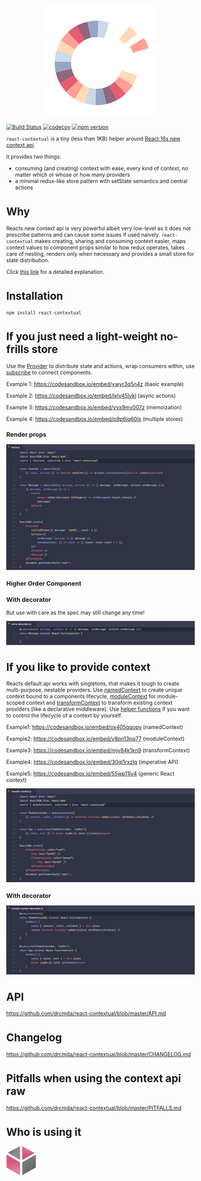 <p align="center">
  <img width="300" height="300" src="assets/logo.png">
</p>

[![Build Status](https://travis-ci.org/drcmda/react-contextual.svg?branch=master)](https://travis-ci.org/drcmda/react-contextual) [![codecov](https://codecov.io/gh/drcmda/react-contextual/branch/master/graph/badge.svg)](https://codecov.io/gh/drcmda/react-contextual) [![npm version](https://badge.fury.io/js/react-contextual.svg)](https://badge.fury.io/js/react-contextual)

`react-contextual` is a tiny (less than 1KB) helper around [React 16s new context api](https://github.com/acdlite/rfcs/blob/new-version-of-context/text/0000-new-version-of-context.md).

It provides two things:

* consuming (and creating) context with ease, every kind of context, no matter which or whose or how many providers
* a minimal redux-like store pattern with setState semantics and central actions

# Why

Reacts new context api is very powerful albeit very low-level as it does not prescribe patterns and can cause some issues if used naively. `react-contextual` makes creating, sharing and consuming context easier, maps context values to component props similar to how redux operates, takes care of nesting, renders only when necessary and provides a small store for state distribution.

Click [this link](https://github.com/drcmda/react-contextual/blob/master/PITFALLS.md) for a detailed explanation.

# Installation

    npm install react-contextual

# If you just need a light-weight no-frills store

Use the [Provider](https://github.com/drcmda/react-contextual/blob/master/API.md#provider) to distribute state and actions, wrap consumers within, use [subscribe](https://github.com/drcmda/react-contextual/blob/master/API.md#subscribe) to connect components.

Example 1: https://codesandbox.io/embed/ywyr3q5n4z (basic example)

Example 2: https://codesandbox.io/embed/lxly45lvkl (async actions)

Example 3: https://codesandbox.io/embed/yvx9my007z (memoization)

Example 4: https://codesandbox.io/embed/p9p6jq60lx (multiple stores)

### Render props

[![](assets/store.jpg)](https://github.com/drcmda/react-contextual/blob/master/assets/examples/store.js)

### Higher Order Component

### With decorator

But use with care as the spec may still change any time!

[![](assets/store-decorator.jpg)](https://github.com/drcmda/react-contextual/blob/master/assets/examples/store-decorator.js)

# If you like to provide context

Reacts default api works with singletons, that makes it tough to create multi-purpose, nestable providers. Use [namedContext](https://github.com/drcmda/react-contextual/blob/master/API.md#namedcontext) to create unique context bound to a components lifecycle, [moduleContext](https://github.com/drcmda/react-contextual/blob/master/API.md#modulecontext) for module-scoped context and [transformContext](https://github.com/drcmda/react-contextual/blob/master/API.md#transformcontext) to transform existing context providers (like a declarative middleware). Use [helper functions](https://github.com/drcmda/react-contextual/blob/master/API.md#imperative-context-handling) if you want to control the lifecycle of a context by yourself.

Example1: https://codesandbox.io/embed/ox405qqopy (namedContext)

Example2: https://codesandbox.io/embed/v8pn13nq77 (moduleContext)

Example3: https://codesandbox.io/embed/mjv84k1kn9 (transformContext)

Example4: https://codesandbox.io/embed/30ql1rxzlq (imperative API)

Example5: https://codesandbox.io/embed/55wp11lv4 (generic React context)

[![](assets/module-context.jpg)](https://github.com/drcmda/react-contextual/blob/master/assets/examples/module-context.js)

### With decorator

[![](assets/module-context-decorator.jpg)](https://github.com/drcmda/react-contextual/blob/master/assets/examples/module-context-decorator.js)

# API

https://github.com/drcmda/react-contextual/blob/master/API.md

# Changelog

https://github.com/drcmda/react-contextual/blob/master/CHANGELOG.md

# Pitfalls when using the context api raw

https://github.com/drcmda/react-contextual/blob/master/PITFALLS.md

# Who is using it

[![AWV](/assets/corp-awv.png)](https://github.com/awv-informatik)

